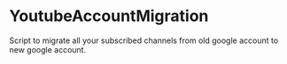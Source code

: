 # YoutubeAccountMigration
Script to migrate all your subscribed channels from old google account to new google account.
